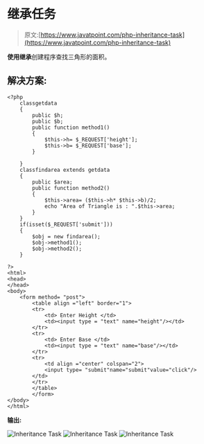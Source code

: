 # 继承任务

> 原文:[https://www.javatpoint.com/php-inheritance-task](https://www.javatpoint.com/php-inheritance-task)

**使用继承**创建程序查找三角形的面积。

## 解决方案:

```
<?php
	classgetdata
	{
		public $h;
		public $b;
		public function method1()
		{
			$this->h= $_REQUEST['height'];
			$this->b= $_REQUEST['base'];
		}

	}
	classfindarea extends getdata
	{
		public $area;
		public function method2()
		{
			$this->area= ($this->h* $this->b)/2;
			echo "Area of Triangle is : ".$this->area;
		}
	}
	if(isset($_REQUEST['submit']))
	{
		$obj = new findarea();
		$obj->method1();
		$obj->method2();
	}

?>
<html>
<head>
</head>
<body>
	<form method= "post">
		<table align ="left" border="1">
		<tr>
			<td> Enter Height </td>
			<td><input type = "text" name="height"/></td>
		</tr>
		<tr>
			<td> Enter Base </td>
			<td><input type = "text" name="base"/></td>
		</tr>
		<tr>
			<td align ="center" colspan="2">
			<input type= "submit"name="submit"value="click"/>
		</td>
		</tr>
		</table>
		</form>
</body>
</html>

```

**输出:**

![Inheritance Task](../Images/1b8f21197c451384d4870a5f7f9d0abd.png) ![Inheritance Task](../Images/423149696cfee8706e0442bbd37546e5.png) ![Inheritance Task](../Images/97491293ba50a1e38f44979ef86dd55b.png)